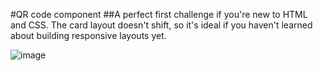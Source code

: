 #QR code component
##A perfect first challenge if you're new to HTML and CSS. The card layout doesn't shift, so it's ideal if you haven't learned about building responsive layouts yet.

![image](https://github.com/user-attachments/assets/6d9802cb-c21b-488a-9857-fdbea52cb245)

